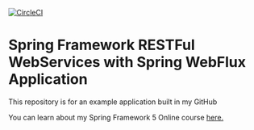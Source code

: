 [![CircleCI](https://circleci.com/gh/huynhquynh-dev/Spring5-RESTFul-WebServices-With-Spring-WebFlux.svg?style=svg)](https://circleci.com/gh/huynhquynh-dev/Spring5-RESTFul-WebServices-With-Spring-WebFlux)

# Spring Framework RESTFul WebServices with Spring WebFlux Application

This repository is for an example application built in my GitHub

You can learn about my Spring Framework 5 Online course [here.](https://github.com/huynhquynh-dev/Spring5-RESTFul-WebServices-With-Spring-WebFlux)